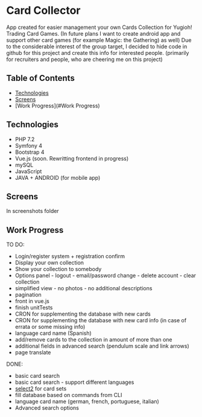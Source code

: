 # Card Collector
App created for easier management your own Cards Collection for Yugioh! Trading Card Games. 
(In future plans I want to create android app and support other card games (for example Magic: the Gathering) as well) 
Due to the considerable interest of the group target, I decided to hide code in github for this project 
and create this info for interested people. 
(primarily for recruiters and people, who are cheering me on this project)

## Table of Contents
* [Technologies](#technologies)
* [Screens](#screens)
* [Work Progress](#Work Progress)

## Technologies
* PHP 7.2
* Symfony 4
* Bootstrap 4
* Vue.js (soon. Rewritting frontend in progress)
* mySQL
* JavaScript
* JAVA + ANDROID (for mobile app)

## Screens
In screenshots folder

## Work Progress
TO DO:
* Login/register system + registration confirm
* Display your own collection
* Show your collection to somebody
* Options panel
        - logout
        - email/password change
        - delete account
        - clear collection
* simplified view 
        - no photos
        - no additional descriptions
* pagination
* front in vue.js
* finish unitTests
* CRON for supplementing the database with new cards
* CRON for supplementing the database with new card info (in case of errata or some missing info)
* language card name (Spanish)
* add/remove cards to the collection in amount of more than one
* additional fields in advanced search (pendulum scale and link arrows)
* page translate

DONE: 
* basic card search  
* basic card search - support different languages
* [select2] for card sets
* fill database based on commands from CLI
* language card name (german, french, portuguese, italian)
* Advanced search options


[select2]: https://select2.org/


